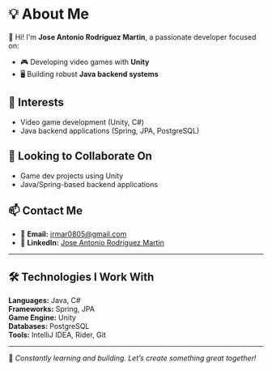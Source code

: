 # 💡 About Me

👋 Hi! I'm **Jose Antonio Rodriguez Martin**, a passionate developer focused on:

- 🎮 Developing video games with **Unity**
- 🖥️ Building robust **Java backend systems**

## 👀 Interests

- Video game development (Unity, C#)
- Java backend applications (Spring, JPA, PostgreSQL)

## 🤝 Looking to Collaborate On

- Game dev projects using Unity
- Java/Spring-based backend applications

## 📫 Contact Me

- 📧 **Email:** [jrmar0805@gmail.com](mailto:jrmar0805@gmail.com)  
- 💼 **LinkedIn:** [Jose Antonio Rodriguez Martin](https://www.linkedin.com/in/jose-rodriguez-martin/)

---

## 🛠️ Technologies I Work With

**Languages:** Java, C#  
**Frameworks:** Spring, JPA  
**Game Engine:** Unity  
**Databases:** PostgreSQL  
**Tools:** IntelliJ IDEA, Rider, Git

---

🚀 *Constantly learning and building. Let’s create something great together!*

<!---
DoctoreJekyll/DoctoreJekyll is a ✨ special ✨ repository because its `README.md` (this file) appears on your GitHub profile.
You can click the Preview link to take a look at your changes.
--->
